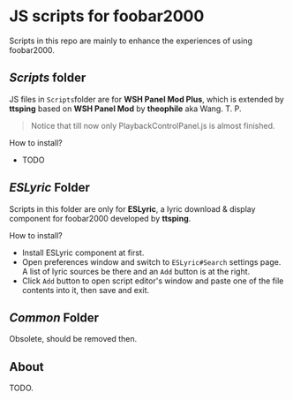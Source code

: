 # JS scripts for foobar2000

Scripts in this repo are mainly to enhance the experiences of using foobar2000.

## _Scripts_ folder

JS files in `Scripts`folder are for **WSH Panel Mod Plus**, which is extended by **ttsping** based on **WSH Panel Mod** by **theophile** aka Wang. T. P.

> Notice that till now only PlaybackControlPanel.js is almost finished.

How to install?

* TODO

## _ESLyric_ Folder

Scripts in this folder are only for **ESLyric**, a lyric download & display component for foobar2000 developed by **ttsping**.

How to install?

* Install ESLyric component at first.
* Open preferences window and switch to `ESLyric#Search` settings page. A list of lyric sources be there and an `Add` button is at the right.
* Click `Add` button to open script editor's window and paste one of the file contents into it, then save and exit.

## _Common_ Folder

Obsolete, should be removed then.

## About

TODO.